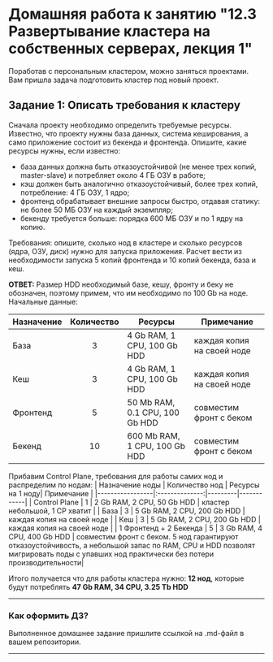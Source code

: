 # Домашняя работа к занятию "12.3 Развертывание кластера на собственных серверах, лекция 1"

Поработав с персональным кластером, можно заняться проектами. Вам пришла задача подготовить кластер под новый проект.

## Задание 1: Описать требования к кластеру

Сначала проекту необходимо определить требуемые ресурсы. Известно, что проекту нужны база данных, система кеширования, а само приложение состоит из бекенда и фронтенда. Опишите, какие ресурсы нужны, если известно:

* база данных должна быть отказоустойчивой (не менее трех копий, master-slave) и потребляет около 4 ГБ ОЗУ в работе;
* кэш должен быть аналогично отказоустойчивый, более трех копий, потребление: 4 ГБ ОЗУ, 1 ядро;
* фронтенд обрабатывает внешние запросы быстро, отдавая статику: не более 50 МБ ОЗУ на каждый экземпляр;
* бекенду требуется больше: порядка 600 МБ ОЗУ и по 1 ядру на копию.

Требования: опишите, сколько нод в кластере и сколько ресурсов (ядра, ОЗУ, диск) нужно для запуска приложения. Расчет вести из необходимости запуска 5 копий фронтенда и 10 копий бекенда, база и кеш.  

**ОТВЕТ:**  Размер HDD необходимый базе, кешу, фронту и беку не обозначен, поэтому примем, что им необходимо по 100 Gb на ноде.
Начальные данные:

| Назначение | Количество | Ресурсы | Примечание |
|------------|:----------:|---------|------------|
| База | 3 | 4 Gb RAM, 1 CPU, 100 Gb HDD | каждая копия на своей ноде |
| Кеш | 3 | 4 Gb RAM, 1 CPU, 100 Gb HDD | каждая копия на своей ноде |
| Фронтенд | 5 | 50 Mb RAM, 0.1 CPU, 100 Gb HDD | совместим фронт с беком |
| Бекенд | 10 | 600 Mb RAM, 1 CPU, 100 Gb HDD | совместим фронт с беком |

Прибавим Control Plane, требования для работы самих нод и распределим по нодам:
| Назначение ноды | Количество нод | Ресурсы на 1 ноду| Примечание |
|-----------------|:--------------:|---------|------------|
| Control Plane | 1 | 2 Gb RAM, 2 CPU, 50 Gb HDD | кластер небольшой, 1 СР хватит |
| База | 3 | 5 Gb RAM, 2 CPU, 200 Gb HDD | каждая копия на своей ноде |
| Кеш | 3 | 5 Gb RAM, 2 CPU, 200 Gb HDD | каждая копия на своей ноде |
| 1 Фронтенд + 2 Бекенда | 5 | 3 Gb RAM, 4 CPU, 400 Gb HDD | совместим фронт с беком. 5 нод гарантируют отказоустойчивость, а небольшой запас по RAM, CPU  и HDD позволят мигрировать поды с упавших нод практически без потери производительности|

Итого получается что для работы кластера нужно: **12 нод**, которые будут потреблять **47 Gb RAM, 34 CPU, 3.25 Tb HDD**

---

### Как оформить ДЗ?

Выполненное домашнее задание пришлите ссылкой на .md-файл в вашем репозитории.

---
